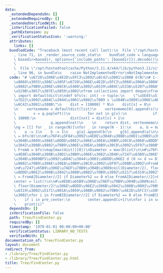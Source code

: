 ```yaml
---
data:
  _extendedDependsOn: []
  _extendedRequiredBy: []
  _extendedVerifiedWith: []
  _isVerificationFailed: false
  _pathExtension: py
  _verificationStatusIcon: ':warning:'
  attributes:
    links: []
  bundledCode: "Traceback (most recent call last):\n  File \"/opt/hostedtoolcache/Python/3.11.4/x64/lib/python3.11/site-packages/onlinejudge_verify/documentation/build.py\"\
    , line 71, in _render_source_code_stat\n    bundled_code = language.bundle(stat.path,\
    \ basedir=basedir, options={'include_paths': [basedir]}).decode()\n          \
    \         ^^^^^^^^^^^^^^^^^^^^^^^^^^^^^^^^^^^^^^^^^^^^^^^^^^^^^^^^^^^^^^^^^^^^^^^^^^^^^^^^^\n\
    \  File \"/opt/hostedtoolcache/Python/3.11.4/x64/lib/python3.11/site-packages/onlinejudge_verify/languages/python.py\"\
    , line 96, in bundle\n    raise NotImplementedError\nNotImplementedError\n"
  code: "# \u6728\u306E\u4E2D\u5FC3\u3092\u6C42\u3081\u308B O(N)\n# 1-indexed\u3067\
    \u8868\u3055\u308C\u305F\u6728\u306E\u4E2D\u5FC3\u3068\u306A\u308A\u3046\u308B\
    \u9802\u70B9\u306E\u96C6\u5408\u3092\u6539\u884C\u533A\u5207\u308A\u3067\u51FA\
    \u529B\u3057\u307E\u3059\u3002\nfrom collections import deque\nfrom collections\
    \ import defaultdict\n\ndef bfs(s: int) -> tuple:\n    \"\u5E45\u512A\u5148\u63A2\
    \u7D22\u3092\u884C\u3044\u3001\u9802\u70B9 s \u304B\u3089\u306E\u8DDD\u96E2\u3092\
    \u6C42\u3081\u308B\"\n    dist = [10000] * N\n    dist[s] = 0\n    q = deque([s])\n\
    \n    vertexmemo = defaultdict(list)\n    vertexmemo[0].append(s)\n    while q:\n\
    \        v = q.popleft()\n        for nxt in g[v]:\n            if dist[nxt] ==\
    \ 10000:\n                dist[nxt] = dist[v] + 1\n                vertexmemo[dist[nxt]].append(nxt)\n\
    \                q.append(nxt)\n    \n    return dist, vertexmemo\n\nN = int(input())\n\
    \ng = [[] for _ in range(N)]\nfor _ in range(N - 1):\n    a, b = map(int, input().split())\n\
    \    a -= 1\n    b -= 1\n    g[a].append(b)\n    g[b].append(a)\n\ndist, vmap\
    \ = bfs(0)\n\n#\u76F4\u5F84\u3092\u4E0E\u3048\u308B\u30D1\u30B9\u306E\u7AEF\u70B9\
    \u304B\u3089\u306E\u8DDD\u96E2\u306E\u30EA\u30B9\u30C8\u3068\u8DDD\u96E2d\u306B\
    \u3042\u308B\u9802\u70B9\u306E\u30EA\u30B9\u30C8\u3092\u5F97\u308B\u3002\nDlist,\
    \ FromA = bfs(vmap[max(dist)][0])\nDiameter = max(Dlist)\n\n#\u76F4\u5F84\u3092\
    \u4E0E\u3048\u308B\u30D1\u30B9\u306E\u3082\u3046\u7247\u65B9\u306E\u7AEF\u70B9\
    \u304B\u3089BFS\u3092\u884C\u3044\u3001\u8DDD\u96E2 d (0 <= d <= Diameter)\u306E\
    \u9802\u70B9\u306E\u30EA\u30B9\u30C8\u3092\u5F97\u308B\u3002\nFromB = bfs(FromA[Diameter][0])[1]\n\
    \n#\u7247\u65B9\u306E\u7AEF\u70B9\u304B\u3089ceil(Diameter/2), floor(Diameter/2)\u306E\
    \u8DDD\u96E2\u306B\u3042\u308B\u9802\u70B9\u3092\u5217\u6319\u3002\npre_center\
    \ = FromA[Diameter//2] if Diameter%2 == 0 else FromA[Diameter//2]+FromA[(Diameter+1)//2]\n\
    center = list()\n\n#\u4ED6\u65B9\u306E\u7AEF\u70B9\u304B\u3089ceil(Diameter/2),\
    \ floor(Diameter/2)\u306E\u8DDD\u96E2\u306B\u3042\u308B\u9802\u70B9\u3092\u5217\
    \u6319\u3002\u5171\u901A\u3059\u308B\u9802\u70B9(\u4E2D\u5FC3)\u3092\u5F97\u308B\
    \u3002\nfor i in FromB[Diameter//2] if Diameter%2 == 0 else FromB[Diameter//2]+FromB[(Diameter+1)//2]:\n\
    \    if i in pre_center:\n        center.append(i+1)\n\nfor i in sorted(center):\n\
    \    print(i)"
  dependsOn: []
  isVerificationFile: false
  path: Tree/FindCenter.py
  requiredBy: []
  timestamp: '1970-01-01 00:00:00+00:00'
  verificationStatus: LIBRARY_NO_TESTS
  verifiedWith: []
documentation_of: Tree/FindCenter.py
layout: document
redirect_from:
- /library/Tree/FindCenter.py
- /library/Tree/FindCenter.py.html
title: Tree/FindCenter.py
---
```

